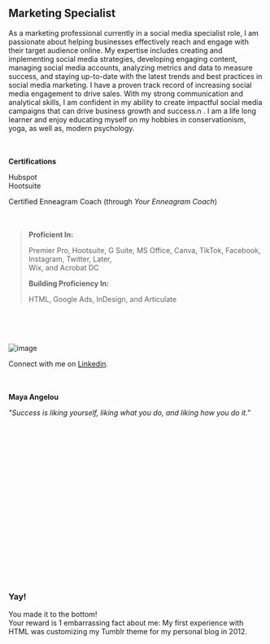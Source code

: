 <html>

<body>

<h2><span></span>Marketing Specialist</h2>
  
</body>
</html>



As a marketing professional currently in a social media specialist role, I am passionate about helping businesses effectively reach and engage with their target audience online. My expertise includes creating and implementing social media strategies, developing engaging content, managing social media accounts, analyzing metrics and data to measure success, and staying up-to-date with the latest trends and best practices in social media marketing. I have a proven track record of increasing social media engagement to drive sales. With my strong communication and analytical skills, I am confident in my ability to create impactful social media campaigns that can drive business growth and success.n</i> </b>. I am a life long learner and enjoy educating myself on my hobbies in conservationism, yoga, as well as, modern psychology.  <br /><br /><br />


<p>

  <b> Certifications </b> <br />

Hubspot
<br>
Hootsuite
 <br>
 
Certified Enneagram Coach (through <i>Your Enneagram Coach</i>)  <br /><br /><br />
  
</p>

<p>
<blockquote>
  
  <b> Proficient In: </b>

Premier Pro,
Hootsuite,
G Suite,
MS Office, 
Canva,
TikTok, 
Facebook, 
Instagram, 
Twitter, 
Later,  
Wix, and 
Acrobat DC
 


  <b> Building Proficiency In: </b>

HTML,
Google Ads, 
InDesign, and 
Articulate
 </blockquote>
 </p>
 
<br>
<br>
<br>


 
  



![image](https://user-images.githubusercontent.com/102634328/164992795-1cdb1e14-b641-4a24-8849-45142bf28535.png) 
  
  
  
Connect with me on [Linkedin](https://www.linkedin.com/in/emily-plack-68698a90).<br /><br /><br />
  
  <b>Maya Angelou</b>

<i>"Success is liking yourself, liking what you do, and liking how you do it."</i> 
  
  <br>
  <br>
  <br>
  <br>
  <br>
  <br>
  <br>
  <br>
  <br>
  <br>
  <br>
  <br>
  <br>
  <br>
  <br>
  <br>
<br>
<br>
  
### Yay!

You made it to the bottom! 
<br>
Your reward is 1 embarrassing fact about me: My first experience with HTML was customizing my Tumblr theme for my personal blog in 2012.

